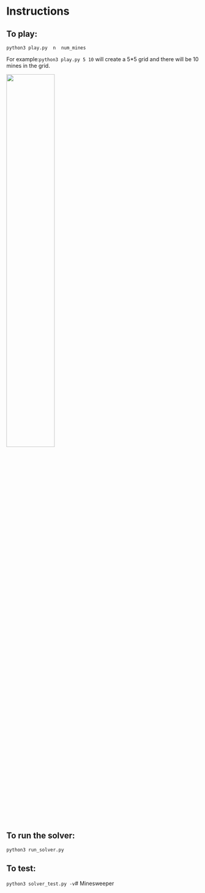 # Instructions

## To play:

`python3 play.py  n  num_mines `


For example:`python3 play.py 5 10` will create a 5*5 grid and there will be 10 mines in the grid.

<img src="" width="50%">


## To run the solver:

`python3 run_solver.py`

## To test:

`python3 solver_test.py -v`# Minesweeper
